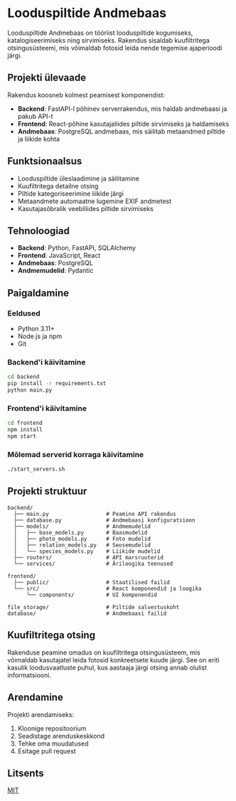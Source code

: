 # Looduspiltide Andmebaas

Looduspiltide Andmebaas on tööriist looduspiltide kogumiseks, katalogiseerimiseks ning sirvimiseks. Rakendus sisaldab kuufiltritega otsingusüsteemi, mis võimaldab fotosid leida nende tegemise ajaperioodi järgi.

## Projekti ülevaade

Rakendus koosneb kolmest peamisest komponendist:
- **Backend**: FastAPI-l põhinev serverrakendus, mis haldab andmebaasi ja pakub API-t
- **Frontend**: React-põhine kasutajaliides piltide sirvimiseks ja haldamiseks
- **Andmebaas**: PostgreSQL andmebaas, mis säilitab metaandmed piltide ja liikide kohta

## Funktsionaalsus

- Looduspiltide üleslaadimine ja säilitamine
- Kuufiltritega detailne otsing
- Piltide kategoriseerimine liikide järgi
- Metaandmete automaatne lugemine EXIF andmetest
- Kasutajasõbralik veebiliides piltide sirvimiseks

## Tehnoloogiad

- **Backend**: Python, FastAPI, SQLAlchemy
- **Frontend**: JavaScript, React
- **Andmebaas**: PostgreSQL
- **Andmemudelid**: Pydantic

## Paigaldamine

### Eeldused
- Python 3.11+
- Node.js ja npm
- Git

### Backend'i käivitamine
```bash
cd backend
pip install -r requirements.txt
python main.py
```

### Frontend'i käivitamine
```bash
cd frontend
npm install
npm start
```

### Mõlemad serverid korraga käivitamine
```bash
./start_servers.sh
```

## Projekti struktuur

```
backend/
  ├── main.py                  # Peamine API rakendus
  ├── database.py              # Andmebaasi konfiguratsioon
  ├── models/                  # Andmemudelid
  │   ├── base_models.py       # Baasmudelid
  │   ├── photo_models.py      # Foto mudelid
  │   ├── relation_models.py   # Seosemudelid
  │   └── species_models.py    # Liikide mudelid
  ├── routers/                 # API marsruuterid
  └── services/                # Äriloogika teenused

frontend/
  ├── public/                  # Staatilised failid
  └── src/                     # React komponendid ja loogika
      └── components/          # UI komponendid

file_storage/                  # Piltide salvestuskoht
database/                      # Andmebaasi failid
```

## Kuufiltritega otsing

Rakenduse peamine omadus on kuufiltritega otsingusüsteem, mis võimaldab kasutajatel leida fotosid konkreetsete kuude järgi. See on eriti kasulik loodusvaatluste puhul, kus aastaaja järgi otsing annab olulist informatsiooni.

## Arendamine

Projekti arendamiseks:
1. Kloonige repositoorium
2. Seadistage arenduskeskkond
3. Tehke oma muudatused
4. Esitage pull request

## Litsents

[MIT](https://choosealicense.com/licenses/mit/)
